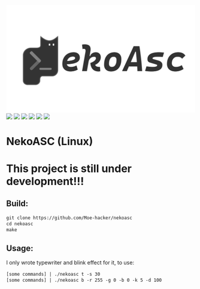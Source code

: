![](logo.png)
![](https://img.shields.io/github/stars/Moe-hacker/nekoasc?style=for-the-badge&color=fee4d0&logo=starship&logoColor=fee4d0)
![](https://img.shields.io/github/forks/Moe-hacker/nekoasc?style=for-the-badge&color=fee4d0&logo=git&logoColor=fee4d0)
![](https://img.shields.io/github/license/Moe-hacker/nekoasc?style=for-the-badge&color=fee4d0&logo=cloudera&logoColor=fee4d0)
![](https://img.shields.io/github/repo-size/Moe-hacker/nekoasc?style=for-the-badge&color=fee4d0&logo=files&logoColor=fee4d0)
![](https://img.shields.io/github/last-commit/Moe-hacker/nekoasc?style=for-the-badge&color=fee4d0&logo=codeigniter&logoColor=fee4d0)
![](https://img.shields.io/badge/language-c-green?style=for-the-badge&color=fee4d0&logo=C&logoColor=fee4d0)
# NekoASC (Linux)
# This project is still under development!!!
## Build:
```
git clone https://github.com/Moe-hacker/nekoasc
cd nekoasc
make
```
## Usage:
I only wrote typewriter and blink effect for it, to use:
```
[some commands] | ./nekoasc t -s 30
[some commands] | ./nekoasc b -r 255 -g 0 -b 0 -k 5 -d 100
```